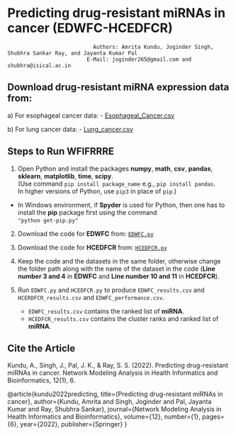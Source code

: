 # Predicting drug‑resistant miRNAs in cancer (EDWFC-HCEDFCR)
                               Authors: Amrita Kundu, Joginder Singh, Shubhra Sankar Ray, and Jayanta Kumar Pal
                             E-Mail: joginder265@gmail.com and shubhra@isical.ac.in

## Download drug-resistant miRNA expression data from:
a)    For esophageal cancer data: - <a href = "https://drive.google.com/file/d/15bkTE8p5gpJkQmvlbcmhExbBi7ohHaPW/view">Esophageal_Cancer.csv </a>

b)    For lung cancer data: - <a href = "https://drive.google.com/file/d/1dIWvaRnXesxZU7STZ_zOvMZJmZKt4mBj/view">Lung_cancer.csv </a> 

## Steps to Run WFIFRRRE
1. Open Python and install the packages **numpy**, **math**, **csv**, **pandas**, **sklearn**, **matplotlib**, **time**, **scipy**.  
(Use command `pip install package_name` e.g., `pip install pandas`.  
In higher versions of Python, use `pip3` in place of `pip`.)  
* In Windows environment, if **Spyder** is used for Python, then one has to install the **pip** package first using the command  
  `"python get-pip.py"`  

2. Download the code for **EDWFC** from: <a href = "https://drive.google.com/file/d/1Ry8wJ2t8EoNSHpHiKsOwagrMamGjEdza/view?usp=drive_link">`EDWFC.py` </a>  
3. Download the code for **HCEDFCR** from: <a href = "https://drive.google.com/file/d/1J1-MH4IGZsCSCWGYl6QXQXPeJU1HiqAc/view?usp=drive_link">`HCEDFCR.py` </a>    
   

4. Keep the code and the datasets in the same folder, otherwise change the folder path along with the name of the dataset in the code (**Line number 3 and 4** in **EDWFC** and **Line number 10 and 11** in **HCEDFCR**).  

5. Run `EDWFC.py` and `HCEDFCR.py` to produce `EDWFC_results.csv` and `HCERDFCR_results.csv` and `EDWFC_performance.csv`.  
   - `EDWFC_results.csv` contains the ranked list of **miRNA**.
   - `HCEDFCR_results.csv` contains the cluster ranks and ranked list of **miRNA**. 

## Cite the Article
Kundu, A., Singh, J., Pal, J. K., & Ray, S. S. (2022). Predicting drug-resistant miRNAs in cancer. Network Modeling Analysis in Health Informatics and Bioinformatics, 12(1), 6.

@article{kundu2022predicting,
  title={Predicting drug-resistant miRNAs in cancer},
  author={Kundu, Amrita and Singh, Joginder and Pal, Jayanta Kumar and Ray, Shubhra Sankar},
  journal={Network Modeling Analysis in Health Informatics and Bioinformatics},
  volume={12},
  number={1},
  pages={6},
  year={2022},
  publisher={Springer}
}
